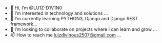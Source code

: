 - 👋 Hi, I’m @LU1Z-D1V1N0
- 👀 I’m interested in technology and solutions ...
- 🌱 I’m currently learning PYTHON3, Django and Django REST framework...
- 💞️ I’m looking to collaborate on projects where I can learn and grow ...
- 📫 How to reach me luizdivinous2507@gmail.com ...

<!---
LU1Z-D1V1N0/LU1Z-D1V1N0 is a ✨ special ✨ repository because its `README.md` (this file) appears on your GitHub profile.
You can click the Preview link to take a look at your changes.
--->
